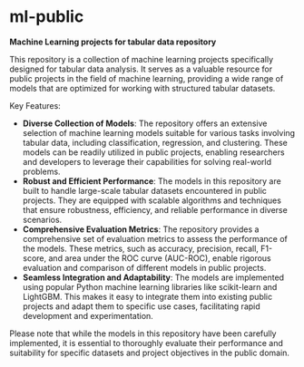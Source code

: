 # ml-public

**Machine Learning projects for tabular data repository**

This repository is a collection of machine learning projects specifically designed for tabular data analysis. It serves as a valuable resource for public projects in the field of machine learning, providing a wide range of models that are optimized for working with structured tabular datasets.

Key Features:
- **Diverse Collection of Models**: The repository offers an extensive selection of machine learning models suitable for various tasks involving tabular data, including classification, regression, and clustering. These models can be readily utilized in public projects, enabling researchers and developers to leverage their capabilities for solving real-world problems.
- **Robust and Efficient Performance**: The models in this repository are built to handle large-scale tabular datasets encountered in public projects. They are equipped with scalable algorithms and techniques that ensure robustness, efficiency, and reliable performance in diverse scenarios.
- **Comprehensive Evaluation Metrics**: The repository provides a comprehensive set of evaluation metrics to assess the performance of the models. These metrics, such as accuracy, precision, recall, F1-score, and area under the ROC curve (AUC-ROC), enable rigorous evaluation and comparison of different models in public projects.
- **Seamless Integration and Adaptability**: The models are implemented using popular Python machine learning libraries like scikit-learn and LightGBM. This makes it easy to integrate them into existing public projects and adapt them to specific use cases, facilitating rapid development and experimentation.

Please note that while the models in this repository have been carefully implemented, it is essential to thoroughly evaluate their performance and suitability for specific datasets and project objectives in the public domain.
